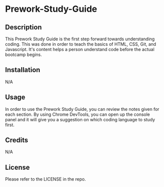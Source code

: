 # Prework-Study-Guide

## Description

This Prework Study Guide is the first step forward towards understanding coding. This was done in order to teach the basics of HTML, CSS, Git, and Javascript. It's content helps a person understand code before the actual bootcamp begins.

## Installation

N/A

## Usage

In order to use the Prework Study Guide, you can review the notes given for each section. By using Chrome DevTools, you can open up the console panel and it will give you a suggestion on which coding language to study first.

## Credits

N/A

## License

Please refer to the LICENSE in the repo.
